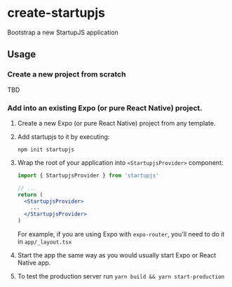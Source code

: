 # create-startupjs

Bootstrap a new StartupJS application

## Usage

### Create a new project from scratch

TBD

### Add into an existing Expo (or pure React Native) project.

1. Create a new Expo (or pure React Native) project from any template.

2. Add startupjs to it by executing:

    ```
    npm init startupjs
    ```

3. Wrap the root of your application into `<StartupjsProvider>` component:

    ```jsx
    import { StartupjsProvider } from 'startupjs'

    // ...
    return (
      <StartupjsProvider>
        ...
      </StartupjsProvider>
    )
    ```

    For example, if you are using Expo with `expo-router`, you'll need to do it in `app/_layout.tsx`

4. Start the app the same way as you would usually start Expo or React Native app.

5. To test the production server run `yarn build && yarn start-production`
